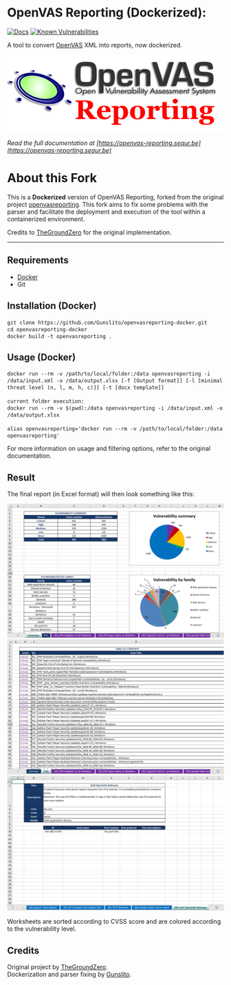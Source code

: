 # OpenVAS Reporting (Dockerized):  


[![Docs](https://readthedocs.org/projects/openvas-reporting/badge/?version=latest&style=flat)](https://openvas-reporting.sequr.be)
[![Known Vulnerabilities](https://snyk.io/test/github/Gunslito/openvasreporting-docker/badge.svg?targetFile=requirements.txt)](https://snyk.io/test/github/Gunslito/openvasreporting-docker?targetFile=requirements.txt)

A tool to convert [OpenVAS](http://www.openvas.org/) XML into reports, now dockerized.

![Report example screenshot](src/docs/_static/img/OpenVASreporting.png?raw=true)

*Read the full documentation at [https://openvas-reporting.sequr.be](https://openvas-reporting.sequr.be)*

# About this Fork

This is a **Dockerized** version of OpenVAS Reporting, forked from the original project [openvasreporting](https://github.com/TheGroundZero/openvasreporting). This fork aims to fix some problems with the parser and facilitate the deployment and execution of the tool within a containerized environment.

Credits to [TheGroundZero](https://github.com/TheGroundZero) for the original implementation.

---

## Requirements

 - [Docker](https://www.docker.com/)
 - Git

## Installation (Docker)

    git clone https://github.com/Gunslito/openvasreporting-docker.git
    cd openvasreporting-docker
    docker build -t openvasreporting .

## Usage (Docker)

    docker run --rm -v /path/to/local/folder:/data openvasreporting -i /data/input.xml -o /data/output.xlsx [-f [Output format]] [-l [minimal threat level (n, l, m, h, c)]] [-t [docx template]]

    current folder execution:
    docker run --rm -v $(pwd):/data openvasreporting -i /data/input.xml -o /data/output.xlsx

    alias openvasreporting='docker run --rm -v /path/to/local/folder:/data openvasreporting'

For more information on usage and filtering options, refer to the original documentation.

## Result

The final report (in Excel format) will then look something like this:

![Report example screenshot - Summary](src/docs/_static/img/screenshot-report.png?raw=true)
![Report example screenshot - ToC](src/docs/_static/img/screenshot-report1.png?raw=true)
![Report example screenshot - Vuln desc](src/docs/_static/img/screenshot-report2.png?raw=true)

Worksheets are sorted according to CVSS score and are colored according to the vulnerability level.

## Credits

Original project by [TheGroundZero](https://github.com/TheGroundZero/openvasreporting).  
Dockerization and parser fixing by [Gunslito](https://github.com/Gunslito).
